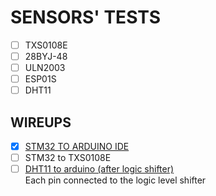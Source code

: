 # SENSORS' TESTS

- [ ] TXS0108E
- [ ] 28BYJ-48
- [ ] ULN2003
- [ ] ESP01S
- [ ] DHT11

## WIREUPS

- [X] [STM32 TO ARDUINO IDE](https://www.youtube.com/watch?v=yssEiMLGH90)
- [ ] STM32 to TXS0108E
- [ ] [DHT11 to arduino (after logic shifter)](https://projecthub.arduino.cc/arcaegecengiz/using-dht11-12f621) <br>
        Each pin connected to the logic level shifter 
